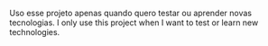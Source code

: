 Uso esse projeto apenas quando quero testar ou aprender novas tecnologias. I only use this project when I want to test or learn new technologies.
